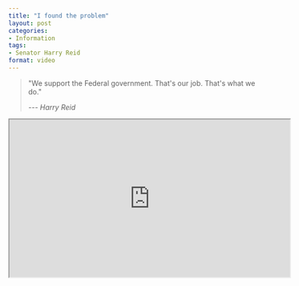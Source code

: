 ```yaml
---
title: "I found the problem"
layout: post
categories:
- Information
tags:
- Senator Harry Reid
format: video
---
```


> "We support the Federal government. That's our job. That's what we do."
>
> <cite>--- Harry Reid</cite>

<iframe width="560" height="315" src="https://www.youtube.com/embed/Okt_Y6c3Qvg?si=3h8GNjCpCsNjFASm" title="We support the Federal government" allow="accelerometer; autoplay; clipboard-write; encrypted-media; gyroscope; picture-in-picture; web-share" referrerpolicy="strict-origin-when-cross-origin" allowfullscreen></iframe>
